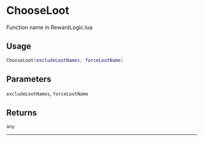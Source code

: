 # ChooseLoot
Function name in RewardLogic.lua
## Usage
```lua
ChooseLoot(excludeLootNames, forceLootName)
```
## Parameters
`excludeLootNames`, `forceLootName`
## Returns
`any`

---